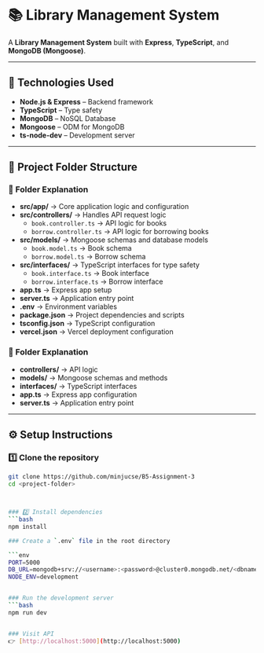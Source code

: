 # 📚 Library Management System

A **Library Management System** built with **Express**, **TypeScript**, and **MongoDB (Mongoose)**.

---

## 🚀 Technologies Used
- **Node.js & Express** – Backend framework  
- **TypeScript** – Type safety  
- **MongoDB** – NoSQL Database  
- **Mongoose** – ODM for MongoDB  
- **ts-node-dev** – Development server  

---

## 📂 Project Folder Structure


### 📁 Folder Explanation
- **src/app/** → Core application logic and configuration  
- **src/controllers/** → Handles API request logic  
  - `book.controller.ts` → API logic for books  
  - `borrow.controller.ts` → API logic for borrowing books  
- **src/models/** → Mongoose schemas and database models  
  - `book.model.ts` → Book schema  
  - `borrow.model.ts` → Borrow schema  
- **src/interfaces/** → TypeScript interfaces for type safety  
  - `book.interface.ts` → Book interface  
  - `borrow.interface.ts` → Borrow interface  
- **app.ts** → Express app setup  
- **server.ts** → Application entry point  
- **.env** → Environment variables  
- **package.json** → Project dependencies and scripts  
- **tsconfig.json** → TypeScript configuration  
- **vercel.json** → Vercel deployment configuration



### 📁 Folder Explanation
- **controllers/** → API logic  
- **models/** → Mongoose schemas and methods  
- **interfaces/** → TypeScript interfaces  
- **app.ts** → Express app configuration  
- **server.ts** → Application entry point  

---

## ⚙️ Setup Instructions

### 1️⃣ Clone the repository
```bash
git clone https://github.com/minjucse/B5-Assignment-3
cd <project-folder>



### 2️⃣ Install dependencies
```bash
npm install

### Create a `.env` file in the root directory

```env
PORT=5000
DB_URL=mongodb+srv://<username>:<password>@cluster0.mongodb.net/<dbname>?retryWrites=true&w=majority
NODE_ENV=development


### Run the development server
```bash
npm run dev


### Visit API  
👉 [http://localhost:5000](http://localhost:5000)
